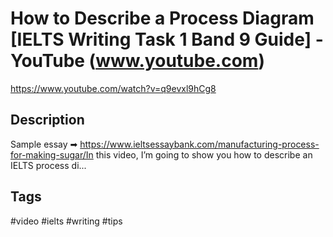 # How to Describe a Process Diagram [IELTS Writing Task 1 Band 9 Guide] - YouTube (www.youtube.com)

<https://www.youtube.com/watch?v=q9evxl9hCg8>

## Description

Sample essay ➡ https://www.ieltsessaybank.com/manufacturing-process-for-making-sugar/In this video, I’m going to show you how to describe an IELTS process di...

## Tags

#video #ielts #writing #tips
